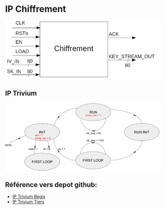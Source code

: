 # IP Chiffrement

![IP Chiffrement](presentation/Chiffrement.png "IP Chiffrement")

## IP Trivium

![FSM Trivium](presentation/Trivium_FSM.png "FSM Trivium")


Référence vers depot github:
----------------------------
- [IP Trivium Regis](https://github.com/inmcm/HDL_Ciphers/blob/master/Trivium)
- [IP Trivium Tiers](https://github.com/yahniukov/Trivium_FPGA)
